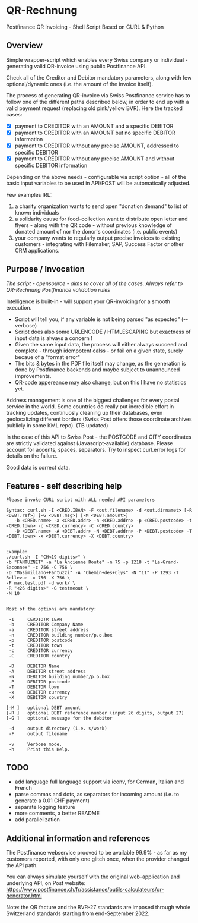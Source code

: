 # QR-Rechnung
Postfinance QR Invoicing - Shell Script Based on CURL &amp; Python

## Overview
Simple wrapper-script which enables every Swiss company or individual - generating valid QR-invoice using public Postfinance API.

Check all of the Creditor and Debitor mandatory parameters, along with few optional/dynamic ones (i.e. the amount of the invoice itself).

The process of generating QR-invoice via Swiss Postfinance service has to follow one of the different paths described below, in order to end up with a valid payment request (replacing old pink/yellow BVR). Here the tracked cases:
 - [x] payment to CREDITOR with an AMOUNT and a specific DEBITOR
 - [x] payment to CREDITOR with an AMOUNT but no specific DEBITOR information
 - [x] payment to CREDITOR without any precise AMOUNT, addressed to specific DEBITOR
 - [x] payment to CREDITOR without any precise AMOUNT and without specific DEBITOR information

Depending on the above needs - configurable via script option - all of the basic input variables to be used in API/POST will be automatically adjusted. 

Few examples IRL:
1. a charity organization wants to send open "donation demand" to list of known individuals
2. a solidarity cause for food-collection want to distribute open letter and flyers - along with the QR code - without previous knowledge of donated amount of nor the donor's coordinates (i.e. public events)
3. your company wants to regularly output precise invoices to existing customers - integrating with Filemaker, SAP, Success Factor or other CRM applications.

## Purpose / Invocation
*The script - opensource - aims to cover all of the cases. Always refer to QR-Rechnung Postfinance validation rules*

Intelligence is built-in - will  support your QR-invoicing for a smooth execution.
 - Script will tell you, if any variable is not being parsed "as expected" (--verbose)
 - Script does also some URLENCODE / HTMLESCAPING but exactness of input data is always a concern !
 - Given the same input data, the process will either always succeed and complete - through idempotent calss - or fail on a given state, surely becaue of a "format error"
 - The bits & bytes in the PDF file itself may change, as the generation is done by Postfinance backends and maybe subject to unannounced improvements.
 - QR-code appereance may also change, but on this I have no statistics yet.

Address management is one of the biggest challenges for every postal service in the world. Some countries do really put incredible effort in tracking updates, continuosly cleaning up their databases, even geolocalizing different borders (Swiss Post offers those coordinate archives publicly in some KML repo). (TB updated)

In the case of this API to Swiss Post - the POSTCODE and CITY coordinates are strictly validated against (Javascript-available) database.
Please account for accents, spaces, separators.
Try to inspect curl.error logs for details on the failure.

Good data is correct data.

## Features - self describing help
```
Please invoke CURL script with ALL needed API parameters

Syntax: curl.sh -I <CRED.IBAN> -F <out.filename> -d <out.dirnamet> [-R <DEBT.ref>] [-G <DEBT.msg>] [-M <DEBT.amount>]  
   -b <CRED.name> -a <CRED.addr> -n <CRED.addrn> -p <CRED.postcode> -t <CRED.town> -c <CRED.currency> -C <CRED.country>
   -D <DEBT.name> -A <DEBT.addr> -N <DEBT.addrn> -P <DEBT.postcode> -T <DEBT.town> -x <DEBT.currency> -X <DEBT.country>
     

Example:
./curl.sh -I "CH<19 digits>" \
-b "FANTUZNET" -a "La Ancienne Route" -n 75 -p 1218 -t "Le-Grand-Saconnex" -c 756 -C 756 \
-D "Masimiliano+Fantuzzi" -A "Chemin+des+Clys" -N "11" -P 1293 -T Bellevue -x 756 -X 756 \
-F max.test.pdf -d work/ \
-R "<26 digits>" -G testmeout \
-M 10


Most of the options are mandatory:

 -I     CERDIOTR IBAN
 -b     CREDITOR Company Name
 -a     CREDITOR street address
 -n     CREDITOR building number/p.o.box
 -p     CREDITOR postcode
 -t     CREDITOR town
 -c     CREDITOR currency
 -C     CREDITOR country

 -D     DEBITOR Name
 -A     DEBITOR street address
 -N     DEBITOR building number/p.o.box
 -P     DEBITOR postcode
 -T     DEBITOR town
 -x     DEBITOR currency
 -X     DEBITOR country

[-M ]   optional DEBT amount
[-R ]   optional DEBT reference number (input 26 digits, output 27)
[-G ]   optional message for the debitor

 -d     output directory (i.e. $/work)
 -F     output filename

 -v     Verbose mode.
 -h     Print this Help.

```

## TODO
 - add language full language support via iconv, for German, Italian and French 
 - parse commas and dots, as separators for incoming amount (i.e. to generate a 0.01 CHF payment)
 - separate logging feature
 - more comments, a better README 
 - add parallelization

## Additional information and references
The Postfinance webservice prooved to be available 99.9% - as far as my customers reported, with only one glitch once, when the provider changed the API path. 

You can always simulate yourself with the original web-application and underlying API, on Post website:
https://www.postfinance.ch/fr/assistance/outils-calculateurs/qr-generator.html

Note: the QR facture and the BVR-27 standards are imposed through whole Switzerland standards starting from end-September 2022.
